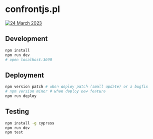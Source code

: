 # confrontjs.pl

[![24 March 2023](https://img.shields.io/badge/conference-07%20December%202019-%2523a64ac9.svg)](https://www.confrontjs.pl)

## Development

```bash
npm install
npm run dev
# open localhost:3000
```

## Deployment

```bash
npm version patch # when deploy patch (small update) or a bugfix
# npm version minor # when deploy new feature
npm run deploy
```

## Testing

```bash
npm install -g cypress
npm run dev
npm test
```

